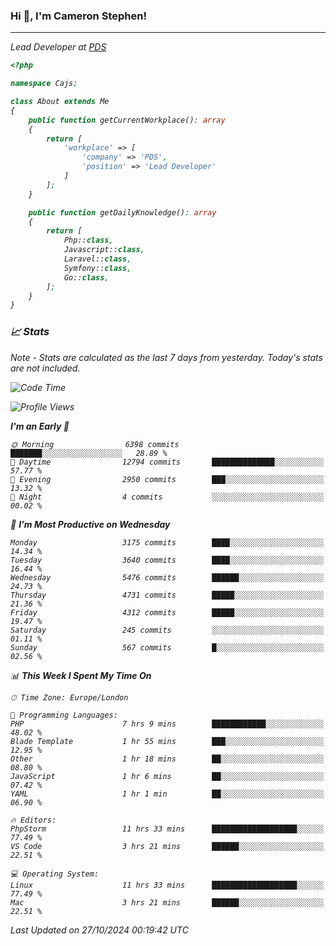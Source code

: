 ### Hi 👋, I'm Cameron Stephen!
<hr>
<p><em>Lead Developer at <a href="https://prindatasolutions.co.uk">PDS</a></p>


```php
<?php

namespace Cajs;

class About extends Me
{
    public function getCurrentWorkplace(): array
    {
        return [
            'workplace' => [
                'company' => 'PDS',
                'position' => 'Lead Developer'
            ]
        ];
    }

    public function getDailyKnowledge(): array
    {
        return [
            Php::class,
            Javascript::class,
            Laravel::class,
            Symfony::class,
            Go::class,
        ];
    }
}
```

### 📈 Stats
<p><em>Note - Stats are calculated as the last 7 days from yesterday. Today's stats are not included.</em></p>


<!--START_SECTION:waka-->
![Code Time](http://img.shields.io/badge/Code%20Time-4%2C037%20hrs%2041%20mins-blue)

![Profile Views](http://img.shields.io/badge/Profile%20Views-0-blue)

**I'm an Early 🐤** 

```text
🌞 Morning                6398 commits        ███████░░░░░░░░░░░░░░░░░░   28.89 % 
🌆 Daytime                12794 commits       ██████████████░░░░░░░░░░░   57.77 % 
🌃 Evening                2950 commits        ███░░░░░░░░░░░░░░░░░░░░░░   13.32 % 
🌙 Night                  4 commits           ░░░░░░░░░░░░░░░░░░░░░░░░░   00.02 % 
```
📅 **I'm Most Productive on Wednesday** 

```text
Monday                   3175 commits        ████░░░░░░░░░░░░░░░░░░░░░   14.34 % 
Tuesday                  3640 commits        ████░░░░░░░░░░░░░░░░░░░░░   16.44 % 
Wednesday                5476 commits        ██████░░░░░░░░░░░░░░░░░░░   24.73 % 
Thursday                 4731 commits        █████░░░░░░░░░░░░░░░░░░░░   21.36 % 
Friday                   4312 commits        █████░░░░░░░░░░░░░░░░░░░░   19.47 % 
Saturday                 245 commits         ░░░░░░░░░░░░░░░░░░░░░░░░░   01.11 % 
Sunday                   567 commits         █░░░░░░░░░░░░░░░░░░░░░░░░   02.56 % 
```


📊 **This Week I Spent My Time On** 

```text
🕑︎ Time Zone: Europe/London

💬 Programming Languages: 
PHP                      7 hrs 9 mins        ████████████░░░░░░░░░░░░░   48.02 % 
Blade Template           1 hr 55 mins        ███░░░░░░░░░░░░░░░░░░░░░░   12.95 % 
Other                    1 hr 18 mins        ██░░░░░░░░░░░░░░░░░░░░░░░   08.80 % 
JavaScript               1 hr 6 mins         ██░░░░░░░░░░░░░░░░░░░░░░░   07.42 % 
YAML                     1 hr 1 min          ██░░░░░░░░░░░░░░░░░░░░░░░   06.90 % 

🔥 Editors: 
PhpStorm                 11 hrs 33 mins      ███████████████████░░░░░░   77.49 % 
VS Code                  3 hrs 21 mins       ██████░░░░░░░░░░░░░░░░░░░   22.51 % 

💻 Operating System: 
Linux                    11 hrs 33 mins      ███████████████████░░░░░░   77.49 % 
Mac                      3 hrs 21 mins       ██████░░░░░░░░░░░░░░░░░░░   22.51 % 
```


 Last Updated on 27/10/2024 00:19:42 UTC
<!--END_SECTION:waka-->
